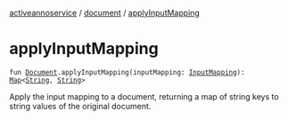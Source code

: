 [activeannoservice](../index.md) / [document](index.md) / [applyInputMapping](./apply-input-mapping.md)

# applyInputMapping

`fun `[`Document`](-document/index.md)`.applyInputMapping(inputMapping: `[`InputMapping`](../config.inputmapping/-input-mapping/index.md)`): `[`Map`](https://kotlinlang.org/api/latest/jvm/stdlib/kotlin.collections/-map/index.html)`<`[`String`](https://kotlinlang.org/api/latest/jvm/stdlib/kotlin/-string/index.html)`, `[`String`](https://kotlinlang.org/api/latest/jvm/stdlib/kotlin/-string/index.html)`>`

Apply the input mapping to a document, returning a map of string keys to string values of the original document.

